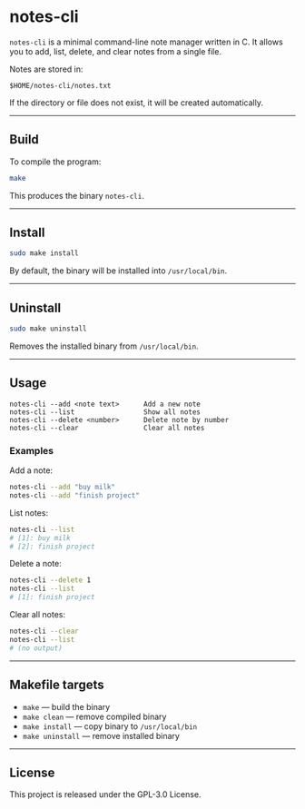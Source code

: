 # notes-cli

`notes-cli` is a minimal command-line note manager written in C.
It allows you to add, list, delete, and clear notes from a single file.

Notes are stored in:

```
$HOME/notes-cli/notes.txt
```

If the directory or file does not exist, it will be created automatically.

---

## Build

To compile the program:

```sh
make
```

This produces the binary `notes-cli`.

---

## Install

```sh
sudo make install
```

By default, the binary will be installed into `/usr/local/bin`.

---

## Uninstall

```sh
sudo make uninstall
```

Removes the installed binary from `/usr/local/bin`.

---

## Usage

```
notes-cli --add <note text>      Add a new note
notes-cli --list                 Show all notes
notes-cli --delete <number>      Delete note by number
notes-cli --clear                Clear all notes
```

### Examples

Add a note:

```sh
notes-cli --add "buy milk"
notes-cli --add "finish project"
```

List notes:

```sh
notes-cli --list
# [1]: buy milk
# [2]: finish project
```

Delete a note:

```sh
notes-cli --delete 1
notes-cli --list
# [1]: finish project
```

Clear all notes:

```sh
notes-cli --clear
notes-cli --list
# (no output)
```

---

## Makefile targets

* `make` — build the binary
* `make clean` — remove compiled binary
* `make install` — copy binary to `/usr/local/bin`
* `make uninstall` — remove installed binary

---

## License

This project is released under the GPL-3.0 License.
